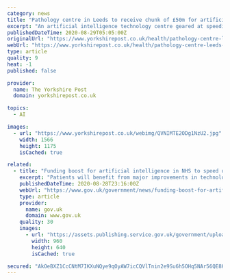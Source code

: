 ```yaml
---
category: news
title: "Pathology centre in Leeds to receive chunk of £50m for artificial intelligence tools to diagnose diseases such as cancer sooner"
excerpt: "An artificial intelligence technology centre geared at speeding up medical diagnoses for patients in Yorkshire will receive a share of a £50m funding boost."
publishedDateTime: 2020-08-29T05:05:00Z
originalUrl: "https://www.yorkshirepost.co.uk/health/pathology-centre-leeds-receive-chunk-ps50m-artificial-intelligence-tools-diagnose-diseases-such-cancer-sooner-2956277"
webUrl: "https://www.yorkshirepost.co.uk/health/pathology-centre-leeds-receive-chunk-ps50m-artificial-intelligence-tools-diagnose-diseases-such-cancer-sooner-2956277"
type: article
quality: 9
heat: -1
published: false

provider:
  name: The Yorkshire Post
  domain: yorkshirepost.co.uk

topics:
  - AI

images:
  - url: "https://www.yorkshirepost.co.uk/webimg/QVNIMTE2ODg1NzU2.jpg"
    width: 1566
    height: 1175
    isCached: true

related:
  - title: "Funding boost for artificial intelligence in NHS to speed up diagnosis of deadly diseases"
    excerpt: "Patients will benefit from major improvements in technology to speed up the diagnosis of deadly diseases like cancer thanks to further investment in the use of artificial intelligence (AI) across the NHS."
    publishedDateTime: 2020-08-28T23:16:00Z
    webUrl: "https://www.gov.uk/government/news/funding-boost-for-artificial-intelligence-in-nhs-to-speed-up-diagnosis-of-deadly-diseases"
    type: article
    provider:
      name: gov.uk
      domain: www.gov.uk
    quality: 30
    images:
      - url: "https://assets.publishing.service.gov.uk/government/uploads/system/uploads/default_news_organisation_image_data/file/235/s960_Default_image_39_Victoria_street_department_of_health.jpg"
        width: 960
        height: 640
        isCached: true

secured: "AkOeBXZ1CcCNtM7IKXuNQye9qOyAW7icCQVlTnin2e9Su6h5OHq5NAr56QE8K4uvvpIwfnjei5lEqsU4sKRb3zRwu0GiKX+b9fBf47tA7RJPytMzvXkuKmvBqB5On6Y0YNpvRDgMsHqCwlgm1omp+Dm76TkGmgmIpMS45fT7LSwd0bjXYJzakCTtH0AMGTqFm6/14jnWvgWohmcZXy8m+704By/9RyixhhmDFn/oHN/Rh+oqd1V6fGTc/zQEBH691NodfuSwfqXr49koP7HwejcMIw6/NH/uXuYBvqbXPGz4QrvLfsGHC9kVPc+hbIFncpKR4qJIF5nPbnWRN3z9SOgm3aQ1KJsBcxrqeHqHkS8=;hXVlAXwJbGGUTdm6+DK4tg=="
---
```


